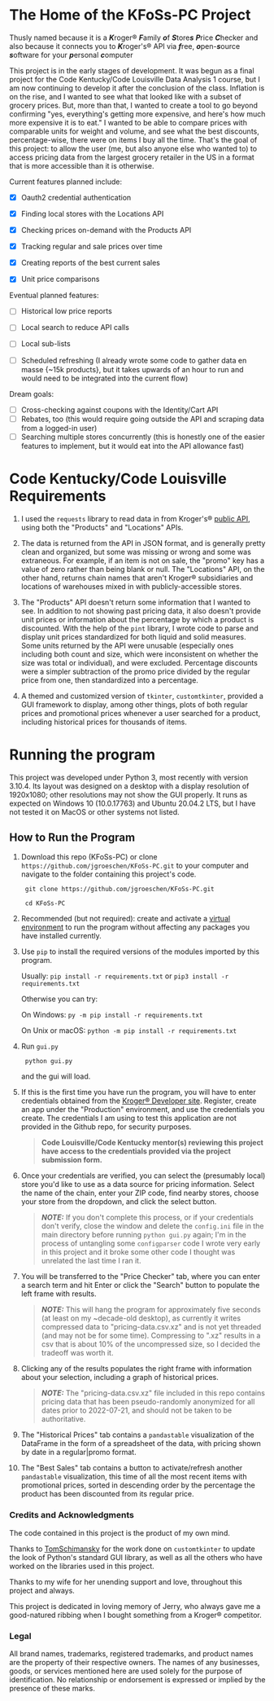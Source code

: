 # **The Home of the KFoSs-PC Project**

Thusly named because it is a 
***K***roger® ***F***amily ***o***f ***S***tore***s*** ***P***rice ***C***hecker
and also because it connects you to ***K***roger's® API via 
***f***ree, ***o***pen-***s***ource ***s***oftware for your ***p***ersonal ***c***omputer 


This project is in the early stages of development.
It was begun as a final project for the Code Kentucky/Code Louisville Data Analysis 1 course, but I am now continuing to develop it after the conclusion of the class.
Inflation is on the rise, and I wanted to see what that looked like with a subset of grocery prices.
But, more than that, I wanted to create a tool to go beyond confirming "yes, everything's getting more expensive, and here's how much more expensive it is to eat."
I wanted to be able to compare prices with comparable units for weight and volume, and see what the best discounts, percentage-wise, there were on items I buy all the time.
That's the goal of this project: to allow the user (me, but also anyone else who wanted to) to access pricing data from the largest grocery retailer in the US in a format that is more accessible than it is otherwise.


Current features planned include:
- [x] Oauth2 credential authentication
- [x] Finding local stores with the Locations API
- [x] Checking prices on-demand with the Products API
- [x] Tracking regular and sale prices over time
- [x] Creating reports of the best current sales 
- [x] Unit price comparisons


Eventual planned features:
- [ ] Historical low price reports
- [ ] Local search to reduce API calls
- [ ] Local sub-lists
- [ ] Scheduled refreshing (I already wrote some code to gather data en masse {~15k products}, but it takes upwards of an hour to run and would need to be integrated into the current flow)


Dream goals:
- [ ] Cross-checking against coupons with the Identity/Cart API
- [ ] Rebates, too (this would require going outside the API and scraping data from a logged-in user)
- [ ] Searching multiple stores concurrently (this is honestly one of the easier features to implement, but it would eat into the API allowance fast)

# Code Kentucky/Code Louisville Requirements

1. I used the `requests` library to read data in from Kroger's® [public API](https://api.kroger.com/), using both the "Products" and "Locations" APIs.

2. The data is returned from the API in JSON format, and is generally pretty clean and organized, but some was missing or wrong and some was extraneous. For example, if an item is not on sale, the "promo" key has a value of zero rather than being blank or null. The "Locations" API, on the other hand, returns chain names that aren't Kroger® subsidiaries and locations of warehouses mixed in with publicly-accessible stores.

3. The "Products" API doesn't return some information that I wanted to see. In addition to not showing past pricing data, it also doesn't provide unit prices or information about the percentage by which a product is discounted. With the help of the `pint` library, I wrote code to parse and display unit prices standardized for both liquid and solid measures. Some units returned by the API were unusable (especially ones including both count and size, which were inconsistent on whether the size was total or individual), and were excluded. Percentage discounts were a simpler subtraction of the promo price divided by the regular price from one, then standardized into a percentage.

4. A themed and customized version of `tkinter`, `customtkinter`, provided a GUI framework to display, among other things, plots of both regular prices and promotional prices whenever a user searched for a product, including historical prices for thousands of items.

# Running the program

This project was developed under Python 3, most recently with version 3.10.4. Its layout was designed on a desktop with a display resolution of 1920x1080; other resolutions may not show the GUI properly. It runs as expected on Windows 10 (10.0.17763) and Ubuntu 20.04.2 LTS, but I have not tested it on MacOS or other systems not listed.


## How to Run the Program

1. Download this repo (KFoSs-PC) or clone `https://github.com/jgroeschen/KFoSs-PC.git` to your computer and navigate to the folder containing this project's code.

        git clone https://github.com/jgroeschen/KFoSs-PC.git

        cd KFoSs-PC

2. Recommended (but not required): create and activate a [virtual environment](https://docs.python.org/3/tutorial/venv.html) to run the program without affecting any packages you have installed currently.

3. Use `pip` to install the required versions of the modules imported by this program.

    Usually: `pip install -r requirements.txt` or `pip3 install -r requirements.txt`

    Otherwise you can try:

    On Windows: `py -m pip install -r requirements.txt`

    On Unix or macOS: `python -m pip install -r requirements.txt`

4. Run `gui.py`

        python gui.py
    and the gui will load. 

5. If this is the first time you have run the program, you will have to enter credentials obtained from the [Kroger® Developer site](https://developer.kroger.com).
Register, create an app under the "Production" environment, and use the credentials you create. 
The credentials I am using to test this application are not provided in the Github repo, for security purposes.

    > **Code Louisville/Code Kentucky mentor(s) reviewing this project have access to the credentials provided via the project submission form.**

6. Once your credentials are verified, you can select the (presumably local) store you'd like to use as a data source for pricing information.
Select the name of the chain, enter your ZIP code, find nearby stores, choose your store from the dropdown, and click the select button.
    > **_NOTE:_** If you don't complete this process, or if your credentials don't verify, close the window and delete the `config.ini` file in the main directory before running `python gui.py` again; I'm in the process of untangling some `configparser` code I wrote very early in this project and it broke some other code I thought was unrelated the last time I ran it.

7. You will be transferred to the "Price Checker" tab, where you can enter a search term and hit Enter or click the "Search" button to populate the left frame with results.
    > **_NOTE:_**  This will hang the program for approximately five seconds (at least on my ~decade-old desktop), as currently it writes compressed data to "pricing-data.csv.xz" and is not yet threaded (and may not be for some time). Compressing to ".xz" results in a csv that is about 10% of the uncompressed size, so I decided the tradeoff was worth it.

8. Clicking any of the results populates the right frame with information about your selection, including a graph of historical prices.
    > **_NOTE:_**  The "pricing-data.csv.xz" file included in this repo contains pricing data that has been pseudo-randomly anonymized for all dates prior to 2022-07-21, and should not be taken to be authoritative.

9. The "Historical Prices" tab contains a `pandastable` visualization of the DataFrame in the form of a spreadsheet of the data, with pricing shown by date in a regular|promo format.

10. The "Best Sales" tab contains a button to activate/refresh another `pandastable` visualization, this time of all the most recent items with promotional prices, sorted in descending order by the percentage the product has been discounted from its regular price.


### **Credits and Acknowledgments**

The code contained in this project is the product of my own mind.

Thanks to [TomSchimansky](https://github.com/TomSchimansky) for the work done on `customtkinter` to update the look of Python's standard GUI library, as well as all the others who have worked on the libraries used in this project.

Thanks to my wife for her unending support and love, throughout this project and always.

This project is dedicated in loving memory of Jerry, who always gave me a good-natured ribbing when I bought something from a Kroger® competitor.


### **Legal**

All brand names, trademarks, registered trademarks, and product names are the property of their respective owners.
The names of any businesses, goods, or services mentioned here are used solely for the purpose of identification.
No relationship or endorsement is expressed or implied by the presence of these marks.